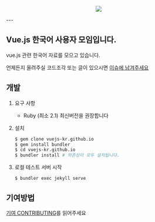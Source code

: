<p align = "center">
  <img src="https://vuejs.org/images/logo.png"/>
</p>
---

## Vue.js 한국어 사용자 모임입니다.

vue.js 관련 한국어 자료를 모으고 있습니다.

언제든지 올려주실 코드조각 또는 글이 있으시면 [이슈에 남겨주세요](https://github.com/vuejs-kr/vuejs-kr.github.io/issues/new)

## 개발

1. 요구 사항

    - Ruby (최소 2.1) 최신버전을 권장합니다

2. 설치

    ```bash
    $ gem clone vuejs-kr.github.io
    $ gem install bundler
    $ cd vuejs-kr.github.io
    $ bundler install # 의존성이 모두 설치됩니다.
    ```

3. 로컬 테스트 서버 시작

    ```
    $ bundler exec jekyll serve
    ```

## 기여방법

[기여 CONTRIBUTING](https://github.com/vuejs-kr/vuejs-kr.github.io/blob/master/CONTRIBUTING.md)를 읽어주세요
